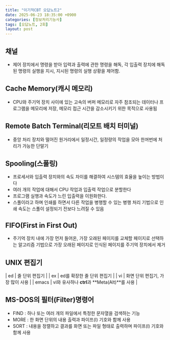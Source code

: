 ```yaml
---
title: "이기적CBT 오답노트2"
date: 2025-06-23 18:35:00 +0900
categories: [정보처리기능사]
tags: [오답노트, 2회]
layout: post
---
```


## 채널
- 제어 장치에서 명령을 받아 입력과 출력에 관한 명령을 해독, 각 입출력 장치에 해독된 명령의 실행을 지시, 지시된 명령의 실행 상황을 제어함.

## Cache Memory(캐시 메모리)
- CPU와 주기억 장치 사이에 있는 고속의 버퍼 메모리로 자주 참조되는 데이터나 프로그램을 메모리에 저장, 메모리 접근 시간을 감소시키기 위한 목적으로 사용됨

## Remote Batch Terminal(리모트 배치 터미널)
- 중앙 처리 장치와 떨어진 원거리에서 일정시간, 일정량의 작업을 모아 한꺼번에 처리가 가능한 단말기

## Spooling(스풀링)
- 프로세서와 입출력 장치와의 속도 차이를 해결하여 시스템의 효율을 높이는 방법이다
- 여러 개의 작업에 대해서 CPU 작업과 입출력 작업으로 분할한다
- 프로그램 실행과 속도가 느린 입출력을 이원화한다.
- 스풀이라고 하며 인쇄를 하면서 다른 작업을 병행할 수 있는 병행 처리 기법으로 인쇄 속도는 스풀이 설정되기 전보다 느려질 수 있음

## FIFO(First in First Out)
- 주기억 장치 내에 가장 먼저 들어온, 가장 오래된 페이지를 교체할 페이지로 선택하는 알고리즘 기법으로 가장 오래된 페이지로 인식된 페이지를 주기억 장치에서 제거

## UNIX 편집기

| ed | 줄 단위 편집기 |
| ex | ed를 확장한 줄 단위 편집기 |
| vi | 화면 단위 편집기, 가장 많이 사용 |
| emacs | vi와 유사하나 **ctrl**과 **Meta(Alt)**를 사용 |

## MS-DOS의 필터(Filter)명령어
- FIND : 하나 또는 여러 개의 파일에서 특정한 문자열을 검색하는 기능
- MORE : 한 화면 단위의 내용 출력과 파이프(l) 기호와 함께 사용
- SORT : 내용을 정렬하고 결과를 화면 또는 파일 형태로 출력하며 파이프(l) 기호와 함께 사용